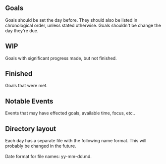 ## Goals
Goals should be set the day before.
They should also be listed in chronological order, unless stated otherwise.
Goals shouldn't be change the day they're due.

## WIP
Goals with significant progress made, but not finished.

## Finished
Goals that were met.

## Notable Events
Events that may have effected goals, available time, focus, etc..

## Directory layout
Each day has a separate file with the following name format.
This will probably be changed in the future.\
\
Date format for file names: yy-mm-dd.md.
